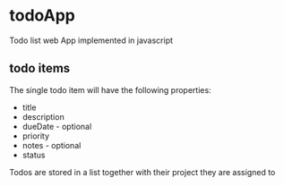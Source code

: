# todoApp

Todo list web App implemented in javascript

## todo items

The single todo item will have the following properties:

- title
- description
- dueDate - optional
- priority
- notes - optional
- status

Todos are stored in a list together with their project they are assigned to
